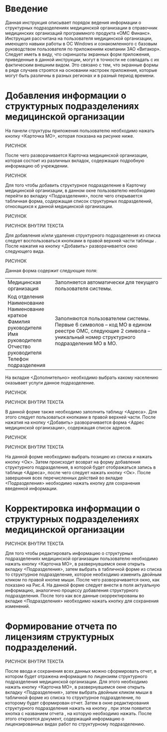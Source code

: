 <!-- TITLE: Ведение информации о структурных подразделениях медицинской организации -->
<!-- SUBTITLE: Рабочая инструкция -->

# Введение

Данная инструкция описывает порядок ведения информации о структурных подразделениях медицинской организации в справочник медицинских организаций программного продукта «ОМС Финанс».
Инструкция рассчитана на пользователя медицинской организации, имеющего навыки работы в ОС Windows и ознакомленного с базовым руководством пользователя по приложениям компании ЗАО «Витакор».
Следует иметь в виду, что скриншоты экранных форм приложения, приведенные в данной инструкции, могут в точности не совпадать с их фактическим внешним видом. Это связано с тем, что экранные формы в ряде случаев строятся на основании настроек приложения, которые могут быть различны в разных регионах и в разный период времени.

# Добавления информации о структурных подразделениях медицинской организации

На панели структуры приложения пользователю необходимо нажать кнопку <Карточка МО>, которая показана на рисунке ниже. 

РИСУНОК

После чего разворачивается Карточка медицинской организации, которая состоит из различных вкладок, содержащих подробную информацию об учреждении.

РИСУНОК

Для того чтобы добавить структурное подразделение в Карточку медицинской организации, в данном окне пользователю необходимо перейти во вкладку <Подразделения>, после чего открывается табличная форма, содержащая список структурных подразделений, относящихся к данной медицинской организации.

РИСУНОК

РИСУНОК ВНУТРИ ТЕКСТА

Для добавления и/или удаления структурного подразделения из списка следует воспользоваться кнопками в правой верхней части таблицы  .
После нажатия на кнопку <Добавить> разворачивается окно следующего вида.

РИСУНОК

Данная форма содержит следующие поля:

| |  |
| ------------- | ------------- |
|Медицинская организация|Заполняется автоматически для текущего пользователя системы.|
|Код отделения<br> Наименование<br> Наименование краткое<br> Фамилия руководителя<br> Имя руководителя<br> Отчество руководителя<br> Телефон подразделения|Заполняются пользователем системы. Первые 6 символов – код МО в едином реестре ОМС, следующие 2 символа – уникальный номер структурного подразделения МО в МО.|

На вкладке <Дополнительно> необходимо выбрать какому населению оказывает услуги данное подразделение.

РИСУНОК

РИСУНОК ВНУТРИ ТЕКСТА

В данной форме также необходимо заполнить таблицу <Адреса>. Для этого следует пользоваться кнопками    в правой верхней части. После нажатия на кнопку <Добавить> разворачивается форма <Адрес медицинской организации>, содержащая список адресов.

РИСУНОК

РИСУНОК ВНУТРИ ТЕКСТА

На данной форме необходимо выбрать позицию из списка и нажать кнопку <Ок>. 
Затем происходит возврат на форму добавления структурного подразделения, в которой будет отображаться запись в таблице <Адреса>, после чего следует нажать кнопку <Ок>. 
После завершения всех перечисленных действий во вкладке <Подразделения> необходимо нажать кнопку   для сохранения введенной информации.

# Корректировка информации о структурных подразделениях медицинской организации

РИСУНОК ВНУТРИ ТЕКСТА

Для того чтобы редактировать информацию о структурных подразделениях медицинской организации пользователю необходимо нажать кнопку <Карточка МО>, в развернувшемся окне открыть вкладку <Подразделения>, затем выбрать в табличной форме из списка то структурное подразделение, которое необходимо изменить двойным кликом по правой кнопке мыши. После чего разворачивается окно, как показано на Рис.4. На данной форме следует внести в поля актуальную информацию, аналогично процессу добавления структурного подразделения. После того как все данные скорректированы во вкладке <Подразделения> необходимо нажать кнопку   для сохранения изменений.

# Формирование отчета по лицензиям структурных подразделений.

РИСУНОК ВНУТРИ ТЕКСТА


 После ввода и сохранения всех данных можно сформировать отчет, в котором будет отражена информация по лицензиям структурного подразделения медицинской организации. Для этого необходимо нажать кнопку <Карточка МО>, в развернувшемся окне открыть вкладку <Подразделения>, затем выбрать двойным кликом мыши в табличной форме из списка то структурное подразделение, по которому будет сформирован отчет.  Затем в окне редактирования структурного подразделения нажать на кнопку  , при этом появится кнопка с названием отчета  , на которую необходимо нажать. После этого откроется документ, содержащий информацию о лицензированных видах работ по структурному подразделению.


